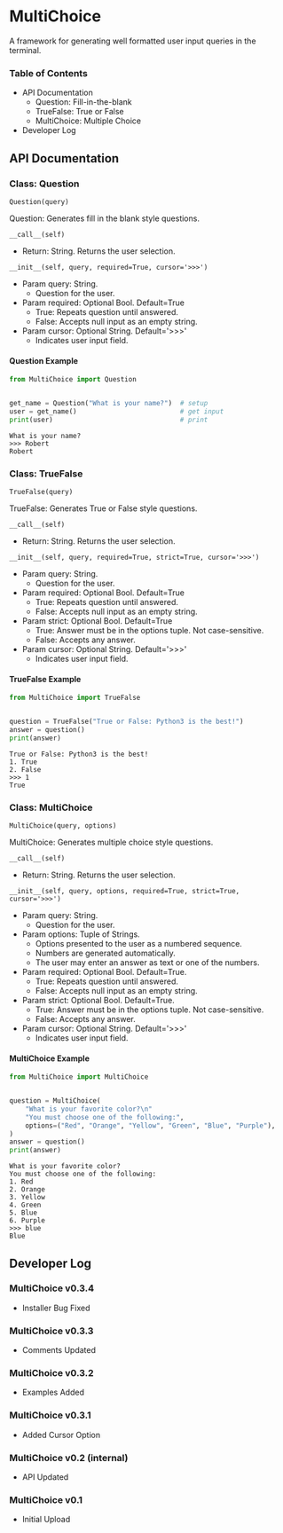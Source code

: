 # MultiChoice
A framework for generating well formatted user input queries in the terminal.


### Table of Contents
- API Documentation
    - Question: Fill-in-the-blank
    - TrueFalse: True or False
    - MultiChoice: Multiple Choice
- Developer Log


## API Documentation

### Class: Question
`Question(query)`

Question: Generates fill in the blank style questions.

`__call__(self)`
- Return: String. Returns the user selection.

`__init__(self, query, required=True, cursor='>>>')`
- Param query: String.
    - Question for the user.
- Param required: Optional Bool. Default=True
    - True: Repeats question until answered.
    - False: Accepts null input as an empty string.
- Param cursor: Optional String. Default='>>>' 
    - Indicates user input field.

#### Question Example
```python
from MultiChoice import Question


get_name = Question("What is your name?")  # setup
user = get_name()                          # get input
print(user)                                # print
```
```
What is your name?
>>> Robert
Robert
```

### Class: TrueFalse
`TrueFalse(query)`

TrueFalse: Generates True or False style questions.

`__call__(self)`
- Return: String. Returns the user selection.

`__init__(self, query, required=True, strict=True, cursor='>>>')`
- Param query: String.
    - Question for the user.
- Param required: Optional Bool. Default=True
    - True: Repeats question until answered.
    - False: Accepts null input as an empty string.
- Param strict: Optional Bool. Default=True
    - True: Answer must be in the options tuple. Not case-sensitive.
    - False: Accepts any answer.
- Param cursor: Optional String. Default='>>>' 
    - Indicates user input field.

#### TrueFalse Example
```python
from MultiChoice import TrueFalse


question = TrueFalse("True or False: Python3 is the best!")
answer = question()
print(answer)
```
```
True or False: Python3 is the best!
1. True
2. False
>>> 1
True
```


### Class: MultiChoice
`MultiChoice(query, options)`

MultiChoice: Generates multiple choice style questions.

`__call__(self)`
- Return: String. Returns the user selection.

`__init__(self, query, options, required=True, strict=True, cursor='>>>')`
- Param query: String.
    - Question for the user.
- Param options: Tuple of Strings.
    - Options presented to the user as a numbered sequence. 
    - Numbers are generated automatically.
    - The user may enter an answer as text or one of the numbers.
- Param required: Optional Bool. Default=True.
    - True: Repeats question until answered.
    - False: Accepts null input as an empty string.
- Param strict: Optional Bool. Default=True.
    - True: Answer must be in the options tuple. Not case-sensitive.
    - False: Accepts any answer.
- Param cursor: Optional String. Default='>>>'
    - Indicates user input field.

#### MultiChoice Example
```python
from MultiChoice import MultiChoice


question = MultiChoice(
    "What is your favorite color?\n"
    "You must choose one of the following:",
    options=("Red", "Orange", "Yellow", "Green", "Blue", "Purple"),
)
answer = question()
print(answer)
```
```
What is your favorite color?
You must choose one of the following:
1. Red
2. Orange
3. Yellow
4. Green
5. Blue
6. Purple
>>> blue
Blue
```


## Developer Log

### MultiChoice v0.3.4
- Installer Bug Fixed

### MultiChoice v0.3.3
- Comments Updated

### MultiChoice v0.3.2
- Examples Added

### MultiChoice v0.3.1
- Added Cursor Option

### MultiChoice v0.2 (internal)
- API Updated

### MultiChoice v0.1
- Initial Upload
